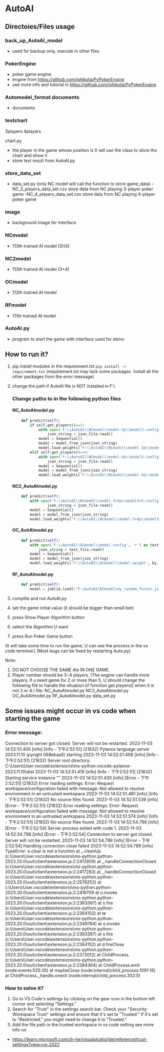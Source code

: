 # AutoAI 
## Directoies/Files usage
### back_up_AutoAI_model
- used for backup only, execute in other files
### PokerEngine
- poker game engine
- engine from https://github.com/ishikota/PyPokerEngine
- see more info and tutorial in https://github.com/ishikota/PyPokerEngine
### Automodel_format documents
- documents
### testchart
3players
4players

chart.py
- the player in the game whose position is 0 will use the class to store the chart and show it
- store test result from AutoAI.py
### store_data_set
- data_set.py
(only NC model will call the function to store game_data)
-NC_3_players_data_set.csv
store data from NC playing 3-player poker game
-NC_4_players_data_set.csv
store data from NC playing 4-player poker game
### image
- background image for interface
### NCmodel
- 113th trained AI model (3)(4)
### NC2model
- 113th trained AI model (3+4)
### OCmodel 
- 112th trained AI model
### RFmodel
- 111th trained AI model
### AutoAI.py
- program to start the game with interface
used for demo

## How to run it?
1. pip install modules in the requirement.txt
```pip install -r requirement.txt```
(requirement.txt may lack some packages. Install all the other packages from the error message)
2. change the path if AutoAI file is NOT installed in F:\\
    ### Change paths to  in the following python files 
    #### NC_AutoAImodel.py
    ```python
        def predict(self):
            if self.get_players()==3:
                with open('F:\\AutoAI\\NCmodel\\model-3p\\model3.config', 'r') as json_file: #path
                    json_string = json_file.read()
                model = Sequential()
                model = model_from_json(json_string)
                model.load_weights('F:\\AutoAI\\NCmodel\\model-3p\\model3.weight', by_name=False) #path
            elif self.get_players()==4:
                with open('F:\\AutoAI\\NCmodel\\model-4p\\model4.config', 'r') as json_file: #path
                    json_string = json_file.read()
                model = Sequential()
                model = model_from_json(json_string)
                model.load_weights('F:\\AutoAI\\NCmodel\\model-4p\\model4.weight', by_name=False) #path
    ```
     #### NC2_AutoAImodel.py
    ```python
        def predict(self):
            with open('F:\\AutoAI\\NCmodel\\model-3+4p\\model3+4.config', 'r') as json_file: #path
                    json_string = json_file.read()
            model = Sequential()
            model = model_from_json(json_string)
            model.load_weights('F:\\AutoAI\\NCmodel\\model-3+4p\\model3+4.weight', by_name=False) #path
    ```
    #### OC_AutiAImodel.py
    ```python
        def predict(self):
            with open('F:\\AutoAI\\OCmodel\\model.config', 'r') as text_file: #path
                json_string = text_file.read()
            model = Sequential()
            model = model_from_json(json_string)
            model.load_weights('F:\\AutoAI\\OCmodel\\model.weight', by_name=False) #path
    ```
    #### RF_AutoAImodel.py
    ```python
        def predict(self):
            model = joblib.load(r"F:\AutoAI\RFmodel\my_random_forest.joblib")#path
    ```
3. complile and run AutoAI.py

4. set the game initial value (it should be bigger than small bet)

5. press Show Player Algorithm button

6. select the Algorithm U want

7. press Run Poker Game button 

(It will take some time to run the game, U can see the process in the vs code terminal.)
(Most bugs can be fixed by restarting Auto.py)

Note:
1. DO NOT CHOOSE THE SAME AIs IN ONE GAME.
2. Player number should be 3~4 players.
(The engine can handle more players, if u need game for 2 or more than 5, U should change the following file to handle the situation of function get.players() when it is not 3 or 4.)
file:
NC_AutoAImodel.py
NC2_AutoAImodel.py
OC_AutiAImodel.py
RF_AutoAImodel.py
data_set.py

## Some issues might occur in vs code when starting the game
### Error message:
Connection to server got closed. Server will not be restarted.
2023-11-03 14:52:51.405 [info] [Info  - 下午2:52:51] (21832) Pylance language server 2023.11.10 (pyright 088ebaa5) starting
2023-11-03 14:52:51.406 [info] [Info  - 下午2:52:51] (21832) Server root directory: C:\Users\User\.vscode\extensions\ms-python.vscode-pylance-2023.11.10\dist
2023-11-03 14:52:51.419 [info] [Info  - 下午2:52:51] (21832) Starting service instance "<default>"
2023-11-03 14:52:51.430 [info] [Error - 下午2:52:51] (21832) Error reading settings: Error: Request workspace/configuration failed with message: Not allowed to resolve environment in an untrusted workspace
2023-11-03 14:52:51.481 [info] [Info  - 下午2:52:51] (21832) No source files found.
2023-11-03 14:52:51.539 [info] [Error - 下午2:52:51] (21832) Error reading settings: Error: Request workspace/configuration failed with message: Not allowed to resolve environment in an untrusted workspace
2023-11-03 14:52:51.574 [info] [Info  - 下午2:52:51] (21832) No source files found.
2023-11-03 14:52:54.798 [info] [Error - 下午2:52:54] Server process exited with code 1.
2023-11-03 14:52:54.798 [info] [Error - 下午2:52:54] Connection to server got closed. Server will not be restarted.
2023-11-03 14:52:54.799 [info] [Error - 下午2:52:54] Handling connection close failed
2023-11-03 14:52:54.799 [info] TypeError: e.clear is not a function
	at _.cleanUp (c:\Users\User\.vscode\extensions\ms-python.python-2023.20.0\out\client\extension.js:2:2412859)
	at _.handleConnectionClosed (c:\Users\User\.vscode\extensions\ms-python.python-2023.20.0\out\client\extension.js:2:2417283)
	at _.handleConnectionClosed (c:\Users\User\.vscode\extensions\ms-python.python-2023.20.0\out\client\extension.js:2:2578252)
	at c:\Users\User\.vscode\extensions\ms-python.python-2023.20.0\out\client\extension.js:2:2416709
	at o.invoke (c:\Users\User\.vscode\extensions\ms-python.python-2023.20.0\out\client\extension.js:2:2363387)
	at s.fire (c:\Users\User\.vscode\extensions\ms-python.python-2023.20.0\out\client\extension.js:2:2364152)
	at te (c:\Users\User\.vscode\extensions\ms-python.python-2023.20.0\out\client\extension.js:2:2349784)
	at o.invoke (c:\Users\User\.vscode\extensions\ms-python.python-2023.20.0\out\client\extension.js:2:2363387)
	at s.fire (c:\Users\User\.vscode\extensions\ms-python.python-2023.20.0\out\client\extension.js:2:2364152)
	at d.fireClose (c:\Users\User\.vscode\extensions\ms-python.python-2023.20.0\out\client\extension.js:2:2372012)
	at ChildProcess.<anonymous> (c:\Users\User\.vscode\extensions\ms-python.python-2023.20.0\out\client\extension.js:2:2384364)
	at ChildProcess.emit (node:events:525:35)
	at maybeClose (node:internal/child_process:1091:16)
	at ChildProcess._handle.onexit (node:internal/child_process:302:5)

### How to solve it?
1. Go to VS Code's settings by clicking on the gear icon in the bottom left corner and selecting "Settings."
2. Search for "Trust" in the settings search bar.
Check your "Security: Workspace Trust" settings and ensure that it's set to "Trusted."
If it's set to "Restricted," you might need to change it to "Trusted."
3. Add the file path in the trusted workspace in vs code setting
see more info on 
- https://learn.microsoft.com/zh-tw/visualstudio/ide/reference/trust-settings?view=vs-2022

